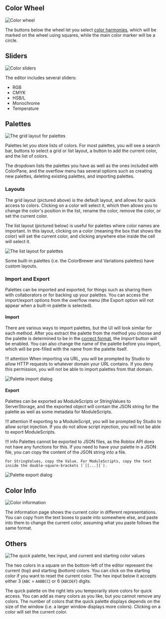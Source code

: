 ## Color Wheel

![Color wheel](../images/color-wheel.png)

The buttons below the wheel let you select [color harmonies](https://en.wikipedia.org/wiki/Harmony_(color)), which will be marked on the wheel using squares, while the main color marker will be a circle.

## Sliders

![Color sliders](../images/color-sliders.png)

The editor includes several sliders:

- RGB
- CMYK
- HSB/L
- Monochrome
- Temperature

## Palettes

![The grid layout for palettes](../images/palettes.png)

Palettes let you store lists of colors. For most palettes, you will see a search bar, buttons to select a grid or list layout, a button to add the current color, and the list of colors.

The dropdown lists the palettes you have as well as the ones included with ColorPane, and the overflow menu has several options such as creating new palettes, deleting existing palettes, and importing palettes.

### Layouts

The grid layout (pictured above) is the default layout, and allows for quick access to colors. Clicking on a color will select it, which then allows you to change the color's position in the list, rename the color, remove the color, or set the current color.

The list layout (pictured below) is useful for palettes where color names are important. In this layout, clicking on a color (meaning the box that shows the color) will set the current color, and clicking anywhere else inside the cell will select it.

![The list layout for palettes](../images/palettes-list.png)

Some built-in palettes (i.e. the ColorBrewer and Variations palettes) have custom layouts.

### Import and Export

Palettes can be imported and exported, for things such as sharing them with collaborators or for backing up your palettes. You can access the import/export options from the overflow menu (the Export option will not appear when a built-in palette is selected).

#### Import

There are various ways to import palettes, but the UI will look similar for each method. After you extract the palette from the method you choose and the palette is determined to be in the [correct format](../../technical/palette-format/), the *Import* button will be enabled. You can also change the name of the palette before you import, which will be pre-filled with the name from the palette itself.

!!! attention
    When importing via URL, you will be prompted by Studio to allow HTTP requests to whatever domain your URL contains. If you deny this permission, you will not be able to import palettes from that domain.

![Palette import dialog](../images/import-palette.png)

#### Export

Palettes can be exported as ModuleScripts or StringValues to ServerStorage, and the exported object will contain the JSON string for the palette as well as some metadata for ModuleScripts.

!!! attention
    If exporting to a ModuleScript, you will be prompted by Studio to allow script injection. If you do not allow script injection, you will not be able to export ModuleScripts.

!!! info
    Palettes cannot be exported to JSON files, as the Roblox API does not have any functions for this. If you need to have your palette in a JSON file, you can copy the content of the JSON string into a file.

    For StringValues, copy the Value. For ModuleScripts, copy the text inside the double-square-brackets (`[[...]]`).

![Palette export dialog](../images/export-palette.png)

## Color Info

![Color information](../images/color-info.png)

The information page shows the current color in different representations. You can copy from the text boxes to paste into somewhere else, and paste into them to change the current color, assuming what you paste follows the same format.

## Others

![The quick palette, hex input, and current and starting color values](../images/other-tools.png)

The two colors in a square on the bottom-left of the editor represent the current (top) and starting (bottom) colors. You can click on the starting color if you want to reset the current color. The hex input below it accepts either 3 (`ABC` = `AABBCC`) or 6 (`ABCDEF`) digits.

The quick palette on the right lets you temporarily store colors for quick access. You can add as many colors as you like, but you cannot remove any colors. The number of colors that the quick palette displays depends on the size of the window (i.e. a larger window displays more colors). Clicking on a color will set the current color.